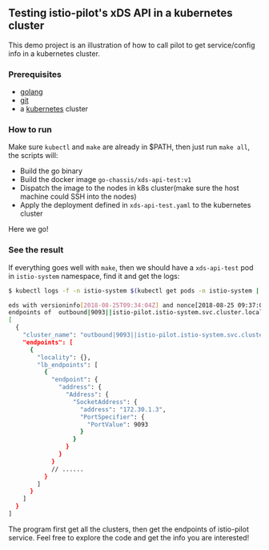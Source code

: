 ## Testing istio-pilot's xDS API in a kubernetes cluster

This demo project is an illustration of how to call pilot to get service/config info in a kubernetes cluster.



### Prerequisites

- [golang](https://golang.org/)
- [git](https://git-scm.com/)
- a [kubernetes](https://kubernetes.io/) cluster

### How to run

Make sure `kubectl` and `make` are already in $PATH, then just run `make all`, the scripts will:

- Build the go binary
- Build the docker image `go-chassis/xds-api-test:v1`
- Dispatch the image to the nodes in k8s cluster(make sure the host machine could SSH into the nodes)
- Apply the deployment defined in `xds-api-test.yaml` to the kubernetes cluster

Here we go!



### See the result

If everything goes well with `make`, then we should have a `xds-api-test` pod in `istio-system` namespace, find it and get the logs:

```bash
$ kubectl logs -f -n istio-system $(kubectl get pods -n istio-system | grep xds-api-test | awk '{print $1}')

eds with versioninfo[2018-08-25T09:34:04Z] and nonce[2018-08-25 09:37:07.993629455 +0000 UTC m=+22137.693872102]
endpoints of  outbound|9093||istio-pilot.istio-system.svc.cluster.local
[
  {
    "cluster_name": "outbound|9093||istio-pilot.istio-system.svc.cluster.local",
    "endpoints": [
      {
        "locality": {},
        "lb_endpoints": [
          {
            "endpoint": {
              "address": {
                "Address": {
                  "SocketAddress": {
                    "address": "172.30.1.3",
                    "PortSpecifier": {
                      "PortValue": 9093
                    }
                  }
                }
              }
            }
            // ......
          }
        ]
      }
    ]
  }
]
```

The program first get all the clusters, then get the endpoints of istio-pilot service. Feel free to explore the code and get the info you are interested!
